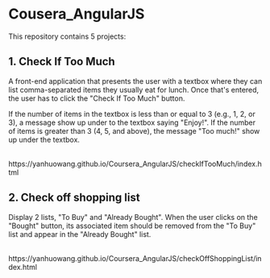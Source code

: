 # Cousera_AngularJS
This repository contains 5 projects:

## 1. Check If Too Much
A front-end application that presents the user with a textbox where they can list comma-separated items they usually eat for lunch. Once that's entered, the user has to click the "Check If Too Much" button.

If the number of items in the textbox is less than or equal to 3 (e.g., 1, 2, or 3), a message  show up under to the textbox saying "Enjoy!". If the number of items is greater than 3 (4, 5, and above), the message "Too much!"  show up under the textbox.

<br>
https://yanhuowang.github.io/Coursera_AngularJS/checkIfTooMuch/index.html

## 2. Check off shopping list
Display 2 lists, "To Buy" and "Already Bought".
When the user clicks on the "Bought" button, its associated item should be removed from the "To Buy" list and appear in the "Already Bought" list.


<br>
https://yanhuowang.github.io/Coursera_AngularJS/checkOffShoppingList/index.html

